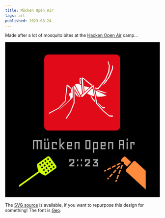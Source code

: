 ```yaml
---
title: Mücken Open Air
tags: art
published: 2023-08-24
---
```


Made after a lot of mosquito bites at the [Hacken Open Air](https://hackenopenair.de) camp…

![](muecken-open-air.png)

The [SVG source](muecken-open-air.svg) is available, if you want to repurpose this design for something! The font is [Geo](https://fonts.google.com/specimen/Geo).
